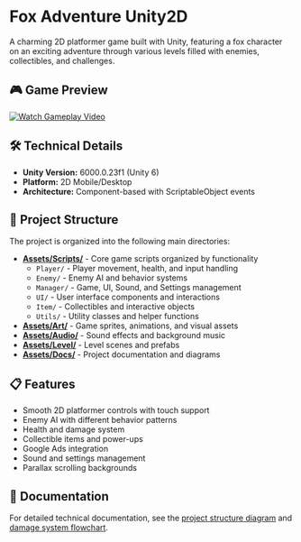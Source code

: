 # Fox Adventure Unity2D

A charming 2D platformer game built with Unity, featuring a fox character on an exciting adventure through various levels filled with enemies, collectibles, and challenges.

## 🎮 Game Preview

[![Watch Gameplay Video](https://img.youtube.com/vi/e0ZlQKl5kMc/0.jpg)](https://youtu.be/e0ZlQKl5kMc)

## 🛠️ Technical Details

- **Unity Version:** 6000.0.23f1 (Unity 6)
- **Platform:** 2D Mobile/Desktop
- **Architecture:** Component-based with ScriptableObject events

## 📁 Project Structure

The project is organized into the following main directories:

- **[Assets/Scripts/](Assets/Scripts/)** - Core game scripts organized by functionality
  - `Player/` - Player movement, health, and input handling
  - `Enemy/` - Enemy AI and behavior systems
  - `Manager/` - Game, UI, Sound, and Settings management
  - `UI/` - User interface components and interactions
  - `Item/` - Collectibles and interactive objects
  - `Utils/` - Utility classes and helper functions
- **[Assets/Art/](Assets/Art/)** - Game sprites, animations, and visual assets
- **[Assets/Audio/](Assets/Audio/)** - Sound effects and background music
- **[Assets/Level/](Assets/Level/)** - Level scenes and prefabs
- **[Assets/Docs/](Assets/Docs/)** - Project documentation and diagrams

## 📋 Features

- Smooth 2D platformer controls with touch support
- Enemy AI with different behavior patterns
- Health and damage system
- Collectible items and power-ups
- Google Ads integration
- Sound and settings management
- Parallax scrolling backgrounds

## 📖 Documentation

For detailed technical documentation, see the [project structure diagram](Assets/Docs/Unity%20Project%20Structure.jpg) and [damage system flowchart](Assets/Docs/drawio/DamageSystem.drawio).
